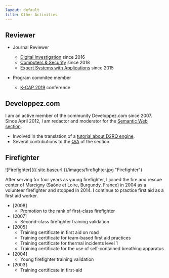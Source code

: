 ```yaml
---
layout: default
title: Other Activities
---
```


## Reviewer

* Journal Reviewer
  * [Digital Investigation](https://www.journals.elsevier.com/digital-investigation) since 2016
  * [Computers & Security](https://www.journals.elsevier.com/computers-and-security) since 2018
  * [Expert Systems with Applications](https://www.journals.elsevier.com/expert-systems-with-applications) since 2015

* Program commitee member
  * [K-CAP 2019](http://www.k-cap.org/2019/) conference

## Developpez.com

I am an active member of the community Developpez.com since 2007.
Since April 2012, I am redactor and moderator for the [Semantic Web section](http://web-semantique.developpez.com/).
* Involved in the translation of a [tutorial about D2RQ engine](http://web-semantique.developpez.com/tutoriels/d2rq/d2rq-et-jena/).
* Several contributions to the [Q/A](http://web-semantique.developpez.com/faq/) of the section.

## Firefighter
![Firefighter]({{ site.baseurl }}/images/firefighter.jpg "Firefighter")

After serving for four years as young firefighter, I joined the fire and rescue center of Marcigny (Saône et Loire, Burgundy, France) in 2004 as a volunteer firefighter and stopped in 2014.
I continue to practice first aid as a first aid worker.

* [2008]
  * Promotion to the rank of first-class firefighter
* [2007]
  * Second-class firefighter training validation
* [2005]
  * Training certificate in first aid on road
  * Training certificate for team-based first aid practices
  * Training certificate for thermal incidents level 1
  * Training certificate for the use of self-contained breathing apparatus
* [2004]
  * Young firefighter training validation
* [2003]
  * Training certificate in first-aid

